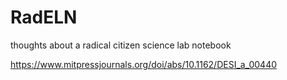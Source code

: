 # RadELN
thoughts about a radical citizen science lab notebook

https://www.mitpressjournals.org/doi/abs/10.1162/DESI_a_00440
